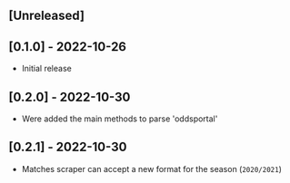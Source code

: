 ## [Unreleased]

## [0.1.0] - 2022-10-26

- Initial release

## [0.2.0] - 2022-10-30

- Were added the main methods to parse 'oddsportal'

## [0.2.1] - 2022-10-30

- Matches scraper can accept a new format for the season (`2020/2021`)
